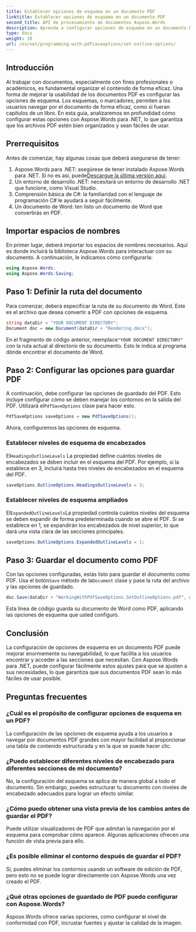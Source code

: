 ```yaml
---
title: Establecer opciones de esquema en un documento PDF
linktitle: Establecer opciones de esquema en un documento PDF
second_title: API de procesamiento de documentos Aspose.Words
description: Aprenda a configurar opciones de esquema en un documento PDF con Aspose.Words para .NET. Mejore la navegación en PDF configurando niveles de encabezado y esquemas expandidos.
type: docs
weight: 10
url: /es/net/programming-with-pdfsaveoptions/set-outline-options/
---
```

## Introducción

Al trabajar con documentos, especialmente con fines profesionales o académicos, es fundamental organizar el contenido de forma eficaz. Una forma de mejorar la usabilidad de los documentos PDF es configurar las opciones de esquema. Los esquemas, o marcadores, permiten a los usuarios navegar por el documento de forma eficaz, como si fueran capítulos de un libro. En esta guía, analizaremos en profundidad cómo configurar estas opciones con Aspose.Words para .NET, lo que garantiza que los archivos PDF estén bien organizados y sean fáciles de usar.

## Prerrequisitos

Antes de comenzar, hay algunas cosas que deberá asegurarse de tener:

1.  Aspose.Words para .NET: asegúrese de tener instalado Aspose.Words para .NET. Si no es así, puede[Descargue la última versión aquí](https://releases.aspose.com/words/net/).
2. Un entorno de desarrollo .NET: necesitará un entorno de desarrollo .NET que funcione, como Visual Studio.
3. Comprensión básica de C#: la familiaridad con el lenguaje de programación C# le ayudará a seguir fácilmente.
4. Un documento de Word: ten listo un documento de Word que convertirás en PDF.

## Importar espacios de nombres

En primer lugar, deberá importar los espacios de nombres necesarios. Aquí es donde incluirá la biblioteca Aspose.Words para interactuar con su documento. A continuación, le indicamos cómo configurarla:

```csharp
using Aspose.Words;
using Aspose.Words.Saving;
```

## Paso 1: Definir la ruta del documento

Para comenzar, deberá especificar la ruta de su documento de Word. Este es el archivo que desea convertir a PDF con opciones de esquema. 

```csharp
string dataDir = "YOUR DOCUMENT DIRECTORY";
Document doc = new Document(dataDir + "Rendering.docx");
```

 En el fragmento de código anterior, reemplace`"YOUR DOCUMENT DIRECTORY"` con la ruta actual al directorio de su documento. Esto le indica al programa dónde encontrar el documento de Word.

## Paso 2: Configurar las opciones para guardar PDF

 A continuación, debe configurar las opciones de guardado del PDF. Esto incluye configurar cómo se deben manejar los contornos en la salida del PDF. Utilizará el`PdfSaveOptions` clase para hacer esto.

```csharp
PdfSaveOptions saveOptions = new PdfSaveOptions();
```

Ahora, configuremos las opciones de esquema. 

### Establecer niveles de esquema de encabezados

El`HeadingsOutlineLevels` La propiedad define cuántos niveles de encabezados se deben incluir en el esquema del PDF. Por ejemplo, si la establece en 3, incluirá hasta tres niveles de encabezados en el esquema del PDF.

```csharp
saveOptions.OutlineOptions.HeadingsOutlineLevels = 3;
```

### Establecer niveles de esquema ampliados

El`ExpandedOutlineLevels`La propiedad controla cuántos niveles del esquema se deben expandir de forma predeterminada cuando se abre el PDF. Si se establece en 1, se expandirán los encabezados de nivel superior, lo que dará una vista clara de las secciones principales.

```csharp
saveOptions.OutlineOptions.ExpandedOutlineLevels = 1;
```

## Paso 3: Guardar el documento como PDF

 Con las opciones configuradas, estás listo para guardar el documento como PDF. Usa el botón`Save` método de la`Document` clase y pase la ruta del archivo y las opciones de guardado.

```csharp
doc.Save(dataDir + "WorkingWithPdfSaveOptions.SetOutlineOptions.pdf", saveOptions);
```

Esta línea de código guarda su documento de Word como PDF, aplicando las opciones de esquema que usted configuró. 

## Conclusión

La configuración de opciones de esquema en un documento PDF puede mejorar enormemente su navegabilidad, lo que facilita a los usuarios encontrar y acceder a las secciones que necesitan. Con Aspose.Words para .NET, puede configurar fácilmente estos ajustes para que se ajusten a sus necesidades, lo que garantiza que sus documentos PDF sean lo más fáciles de usar posible.

## Preguntas frecuentes

### ¿Cuál es el propósito de configurar opciones de esquema en un PDF?

La configuración de las opciones de esquema ayuda a los usuarios a navegar por documentos PDF grandes con mayor facilidad al proporcionar una tabla de contenido estructurada y en la que se puede hacer clic.

### ¿Puedo establecer diferentes niveles de encabezado para diferentes secciones de mi documento?

No, la configuración del esquema se aplica de manera global a todo el documento. Sin embargo, puedes estructurar tu documento con niveles de encabezado adecuados para lograr un efecto similar.

### ¿Cómo puedo obtener una vista previa de los cambios antes de guardar el PDF?

Puede utilizar visualizadores de PDF que admitan la navegación por el esquema para comprobar cómo aparece. Algunas aplicaciones ofrecen una función de vista previa para ello.

### ¿Es posible eliminar el contorno después de guardar el PDF?

Sí, puedes eliminar los contornos usando un software de edición de PDF, pero esto no se puede lograr directamente con Aspose.Words una vez creado el PDF.

### ¿Qué otras opciones de guardado de PDF puedo configurar con Aspose.Words?

Aspose.Words ofrece varias opciones, como configurar el nivel de conformidad con PDF, incrustar fuentes y ajustar la calidad de la imagen.